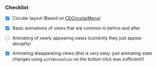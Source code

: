 ### Checklist

- [x] Circular layout (Based on [CDCircularMenu](https://github.com/christophedellac/CDCircularMenu))
- [x] Basic animations of views that are common in before and after
- [ ] Animating of newly appearing views (currently they just appear abruptly) 
- [x] Animating disappearing views  (this is very easy: just animating state changes using `withAnimation` on the button click was sufficient!)

